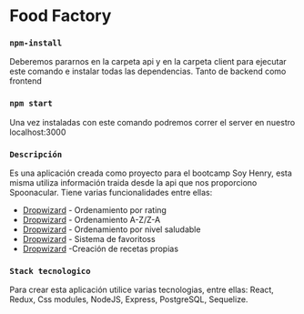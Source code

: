 # Food Factory
### `npm-install`
Deberemos pararnos en la carpeta api y en la carpeta client para ejecutar este comando e instalar todas las dependencias. Tanto de backend como frontend
### `npm start`
Una vez instaladas con este comando podremos correr el server en nuestro localhost:3000
### `Descripción`
Es una aplicación creada como proyecto para el bootcamp Soy Henry, esta misma utiliza información traida desde la api que nos proporciono Spoonacular. 
Tiene varias funcionalidades entre ellas:
* [Dropwizard](http://www.dropwizard.io/1.0.2/docs/) - Ordenamiento por rating
* [Dropwizard](http://www.dropwizard.io/1.0.2/docs/) - Ordenamiento A-Z/Z-A
* [Dropwizard](http://www.dropwizard.io/1.0.2/docs/) - Ordenamiento por nivel saludable
* [Dropwizard](http://www.dropwizard.io/1.0.2/docs/)  - Sistema de favoritoss
* [Dropwizard](http://www.dropwizard.io/1.0.2/docs/)  -Creación de recetas propias


### `Stack tecnologico`
Para crear esta aplicación utilice varias tecnologias, entre ellas: React, Redux, Css modules, NodeJS, Express, PostgreSQL, Sequelize.



